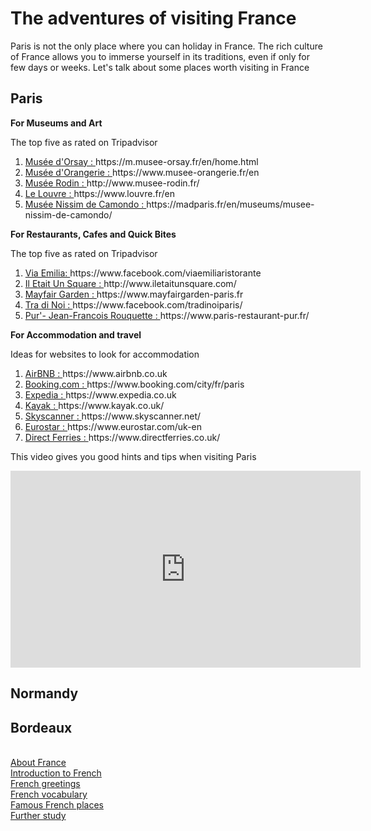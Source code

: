 <h1> The adventures of visiting France </h1>
<p> Paris is not the only place where you can holiday in France. The rich culture of France allows you to immerse yourself in its traditions, even if only for few days or weeks. Let's talk about some places worth visiting in France </p>

<h2> Paris </h2>
<p> <strong> For Museums and Art </strong> </p>
<p> The top five as rated on Tripadvisor </p>
  <p> <ol> <li> <a href="https://m.musee-orsay.fr/en/home.html"> Musée d'Orsay : </a>  https://m.musee-orsay.fr/en/home.html </li> 
  <li> <a href="https://www.musee-orangerie.fr/en" > Musée d'Orangerie : </a> https://www.musee-orangerie.fr/en </li>
  <li> <a href="http://www.musee-rodin.fr/"> Musée Rodin : </a> http://www.musee-rodin.fr/ </li>
  <li> <a href="https://www.louvre.fr/en"> Le Louvre : </a> https://www.louvre.fr/en </li>
  <li> <a href="https://madparis.fr/en/museums/musee-nissim-de-camondo/" > Musée Nissim de Camondo : </a>  https://madparis.fr/en/museums/musee-nissim-de-camondo/ </li> </ol> </p>
  <p> <strong> For Restaurants, Cafes and Quick Bites </strong> </p>
<p>  The top five as rated on Tripadvisor </p>
<p>  <ol> <li> <a href="https://www.facebook.com/viaemiliaristorante?utm_source=tripadvisor&utm_medium=referral"> Via Emilia: </a> https://www.facebook.com/viaemiliaristorante </li>
   <li> <a href="http://www.iletaitunsquare.com/" > Il Etait Un Square : </a> http://www.iletaitunsquare.com/ </li>
   <li> <a href="https://www.mayfairgarden-paris.fr/?utm_source=tripadvisor&utm_medium=referral" > Mayfair Garden : </a> https://www.mayfairgarden-paris.fr </li>
    <li> <a href="https://www.facebook.com/tradinoiparis/" > Tra di Noi : </a> https://www.facebook.com/tradinoiparis/
      <li> <a href="https://www.paris-restaurant-pur.fr/" > Pur'- Jean-Francois Rouquette : </a> https://www.paris-restaurant-pur.fr/ </li> </ol> </p>
    <p> <strong> For Accommodation and travel </strong> </p>
<p>  Ideas for websites to look for accommodation </p>
  <p> <ol> <li> <a href="https://www.airbnb.co.uk/" > AirBNB : </a> https://www.airbnb.co.uk </li>
  <li> <a href="https://www.booking.com/city/fr/paris.en-gb.html"> Booking.com : </a> https://www.booking.com/city/fr/paris </li> 
  <li> <a href="https://www.expedia.co.uk/" > Expedia : </a>  https://www.expedia.co.uk </li>
  <li> <a href="https://www.kayak.co.uk/" > Kayak : </a> https://www.kayak.co.uk/ </li>
  <li> <a href="https://www.skyscanner.net/" > Skyscanner : </a> https://www.skyscanner.net/ </li>
  <li> <a href="https://www.eurostar.com/uk-en" > Eurostar : </a> https://www.eurostar.com/uk-en </li>
  <li> <a href="https://www.directferries.co.uk/" > Direct Ferries : </a> https://www.directferries.co.uk/ </li> </ol>
  </p>
     <p> This video gives you good hints and tips when visiting Paris </p>
<iframe width="560" height="315" src="https://www.youtube.com/embed/qUiaR-bZEY4" frameborder="0" allow="accelerometer; autoplay; encrypted-media; gyroscope; picture-in-picture" allowfullscreen></iframe>
     
<h2> Normandy </h2>

<h2> Bordeaux </h2>

 <body> <br>
  <a  href="https://georginah2.github.io/SML5202-final-Hutt/page2.html" > About France </a> <br>
  <a  href="https://georginah2.github.io/SML5202-final-Hutt/page3.html" > Introduction to French  </a>  <br>
   <a  href="https://georginah2.github.io/SML5202-final-Hutt/page4.html" > French greetings </a>  <br>
  <a  href="https://georginah2.github.io/SML5202-final-Hutt/page5.html" > French vocabulary </a>  <br>
 <a  href="https://georginah2.github.io/SML5202-final-Hutt/page6.html" > Famous French places  </a> <br>
  <a  href= "https://georginah2.github.io/SML5202-final-Hutt/page7.html"> Further study </a>
 </body>

